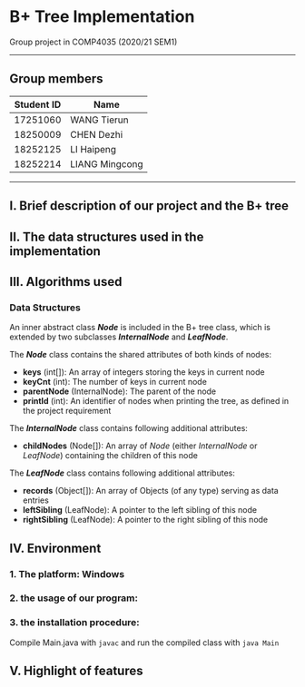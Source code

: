 # B+ Tree Implementation

Group project in COMP4035 (2020/21 SEM1)

------------------------------------------
## Group members
Student ID | Name
-------- | --------------
17251060 | WANG Tierun
18250009 | CHEN Dezhi
18252125 | LI Haipeng
18252214 | LIANG Mingcong

------------------------------------------

## I. Brief description of our project and the B+ tree


## II. The data structures used in the implementation

## III. Algorithms used
### Data Structures
An inner abstract class ***Node*** is included in the B+ tree class, which is extended
by two subclasses ***InternalNode*** and ***LeafNode***.

The ***Node*** class contains the shared attributes of both kinds of nodes:  
- **keys** (int[]): An array of integers storing the keys in current node
- **keyCnt** (int): The number of keys in current node
- **parentNode** (InternalNode): The parent of the node
- **printId** (int): An identifier of nodes when printing the tree, as defined in the 
project requirement


The ***InternalNode*** class contains following additional attributes:
- **childNodes** (Node[]): An array of *Node* (either *InternalNode* or
*LeafNode*) containing the children of this node


The ***LeafNode*** class contains following additional attributes:
- **records** (Object[]): An array of Objects (of any type) serving as data entries
- **leftSibling** (LeafNode): A pointer to the left sibling of this node
- **rightSibling** (LeafNode): A pointer to the right sibling of this node


## IV. Environment
### 1. The platform: Windows
### 2. the usage of our program:
### 3. the installation procedure:
Compile Main.java with `javac` and run the compiled class with `java Main`

## V. Highlight of features

